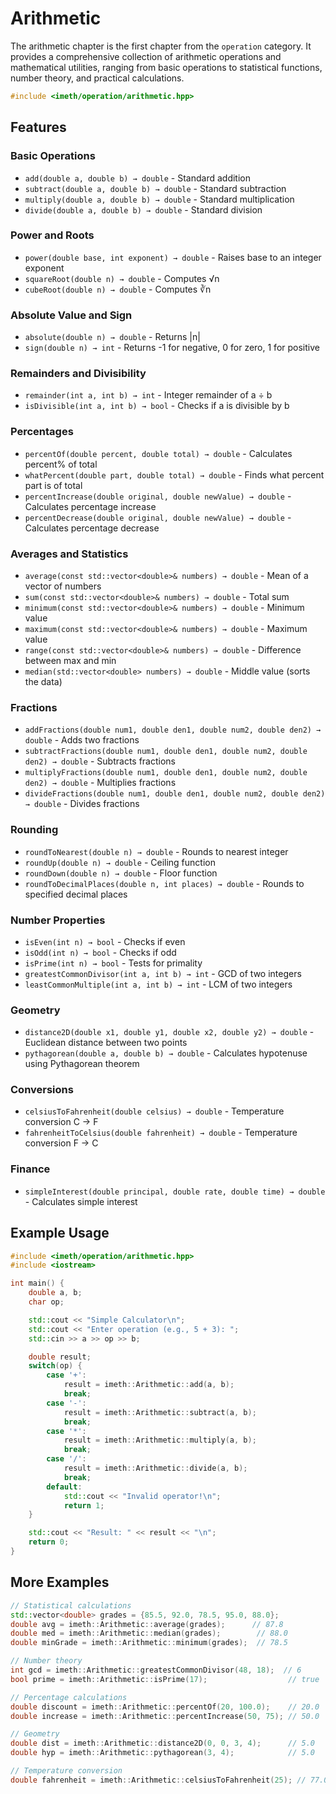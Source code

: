 # Arithmetic

The arithmetic chapter is the first chapter from the `operation` category. It provides a comprehensive collection of arithmetic operations and mathematical utilities, ranging from basic operations to statistical functions, number theory, and practical calculations.

```c++
#include <imeth/operation/arithmetic.hpp>
```

## Features

### Basic Operations
- `add(double a, double b) → double` - Standard addition
- `subtract(double a, double b) → double` - Standard subtraction
- `multiply(double a, double b) → double` - Standard multiplication
- `divide(double a, double b) → double` - Standard division

### Power and Roots
- `power(double base, int exponent) → double` - Raises base to an integer exponent
- `squareRoot(double n) → double` - Computes √n
- `cubeRoot(double n) → double` - Computes ∛n

### Absolute Value and Sign
- `absolute(double n) → double` - Returns |n|
- `sign(double n) → int` - Returns -1 for negative, 0 for zero, 1 for positive

### Remainders and Divisibility
- `remainder(int a, int b) → int` - Integer remainder of a ÷ b
- `isDivisible(int a, int b) → bool` - Checks if a is divisible by b

### Percentages
- `percentOf(double percent, double total) → double` - Calculates percent% of total
- `whatPercent(double part, double total) → double` - Finds what percent part is of total
- `percentIncrease(double original, double newValue) → double` - Calculates percentage increase
- `percentDecrease(double original, double newValue) → double` - Calculates percentage decrease

### Averages and Statistics
- `average(const std::vector<double>& numbers) → double` - Mean of a vector of numbers
- `sum(const std::vector<double>& numbers) → double` - Total sum
- `minimum(const std::vector<double>& numbers) → double` - Minimum value
- `maximum(const std::vector<double>& numbers) → double` - Maximum value
- `range(const std::vector<double>& numbers) → double` - Difference between max and min
- `median(std::vector<double> numbers) → double` - Middle value (sorts the data)

### Fractions
- `addFractions(double num1, double den1, double num2, double den2) → double` - Adds two fractions
- `subtractFractions(double num1, double den1, double num2, double den2) → double` - Subtracts fractions
- `multiplyFractions(double num1, double den1, double num2, double den2) → double` - Multiplies fractions
- `divideFractions(double num1, double den1, double num2, double den2) → double` - Divides fractions

### Rounding
- `roundToNearest(double n) → double` - Rounds to nearest integer
- `roundUp(double n) → double` - Ceiling function
- `roundDown(double n) → double` - Floor function
- `roundToDecimalPlaces(double n, int places) → double` - Rounds to specified decimal places

### Number Properties
- `isEven(int n) → bool` - Checks if even
- `isOdd(int n) → bool` - Checks if odd
- `isPrime(int n) → bool` - Tests for primality
- `greatestCommonDivisor(int a, int b) → int` - GCD of two integers
- `leastCommonMultiple(int a, int b) → int` - LCM of two integers

### Geometry
- `distance2D(double x1, double y1, double x2, double y2) → double` - Euclidean distance between two points
- `pythagorean(double a, double b) → double` - Calculates hypotenuse using Pythagorean theorem

### Conversions
- `celsiusToFahrenheit(double celsius) → double` - Temperature conversion C → F
- `fahrenheitToCelsius(double fahrenheit) → double` - Temperature conversion F → C

### Finance
- `simpleInterest(double principal, double rate, double time) → double` - Calculates simple interest

## Example Usage

```c++
#include <imeth/operation/arithmetic.hpp>
#include <iostream>

int main() {
    double a, b;
    char op;

    std::cout << "Simple Calculator\n";
    std::cout << "Enter operation (e.g., 5 + 3): ";
    std::cin >> a >> op >> b;

    double result;
    switch(op) {
        case '+':
            result = imeth::Arithmetic::add(a, b);
            break;
        case '-':
            result = imeth::Arithmetic::subtract(a, b);
            break;
        case '*':
            result = imeth::Arithmetic::multiply(a, b);
            break;
        case '/':
            result = imeth::Arithmetic::divide(a, b);
            break;
        default:
            std::cout << "Invalid operator!\n";
            return 1;
    }

    std::cout << "Result: " << result << "\n";
    return 0;
}
```

## More Examples

```c++
// Statistical calculations
std::vector<double> grades = {85.5, 92.0, 78.5, 95.0, 88.0};
double avg = imeth::Arithmetic::average(grades);      // 87.8
double med = imeth::Arithmetic::median(grades);        // 88.0
double minGrade = imeth::Arithmetic::minimum(grades);  // 78.5

// Number theory
int gcd = imeth::Arithmetic::greatestCommonDivisor(48, 18);  // 6
bool prime = imeth::Arithmetic::isPrime(17);                  // true

// Percentage calculations
double discount = imeth::Arithmetic::percentOf(20, 100.0);    // 20.0
double increase = imeth::Arithmetic::percentIncrease(50, 75); // 50.0

// Geometry
double dist = imeth::Arithmetic::distance2D(0, 0, 3, 4);      // 5.0
double hyp = imeth::Arithmetic::pythagorean(3, 4);            // 5.0

// Temperature conversion
double fahrenheit = imeth::Arithmetic::celsiusToFahrenheit(25); // 77.0
```
